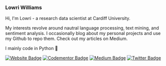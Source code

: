 ### Lowri Williams

Hi, I'm Lowri - a research data scientist at Cardiff University. 

My interests revolve around nautral language processing, text mining, and sentiment analysis. I occasionally blog about my personal projects and use my Github to repo them. Check out my articles on Medium.

I mainly code in Python 🐍


[![Website Badge](https://img.shields.io/badge/My%20site-Lowri%20Williams-lightgrey)](https://lowriwilliams.github.io/)
[![Codementor Badge](https://img.shields.io/badge/Codementor-lowriawilliams-lightgrey)](https://www.codementor.io/@lowriawilliams)
[![Medium Badge](https://img.shields.io/badge/Medium-lowri-a-williams-lightgrey)](https://medium.com/@lowri-a-williams)
[![Twitter Badge](https://img.shields.io/twitter/follow/Lowri_Williams)](https://twitter.com/Lowri_Williams)
